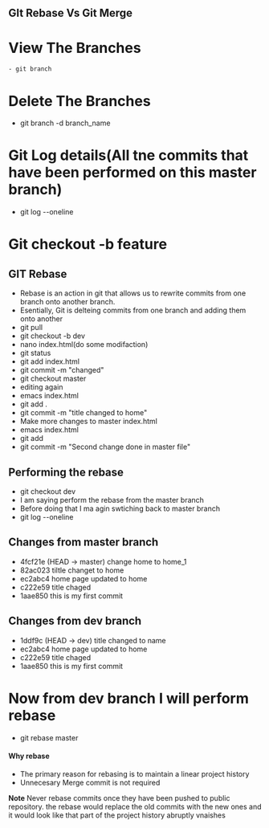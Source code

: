 ## GIt Rebase Vs Git Merge 
# View The Branches 
    - git branch
# Delete The Branches
   - git branch -d branch_name
# Git Log details(All tne commits that have been performed on this master branch)
 - git log --oneline
# Git checkout -b feature

## GIT Rebase
- Rebase is an action in git that allows us to rewrite commits from one branch onto another branch.
- Esentially, Git is delteing commits from one branch and adding them onto another
- git pull
- git checkout -b dev
- nano index.html(do some modifaction)
- git status
- git add index.html
- git commit -m "changed"
- git checkout master
- editing again 
- emacs index.html
- git add .
- git commit -m "title changed to home"
- Make more changes to master index.html
- emacs index.html
- git add
- git commit -m "Second change done in master file"
## Performing the rebase
- git checkout dev
- I am saying perform the rebase from the master branch
- Before doing that I ma agin swtiching back to master branch
- git log --oneline
## Changes from master branch

- 4fcf21e (HEAD -> master) change home to home_1
- 82ac023 tiltle changet to home
- ec2abc4 home page updated to home
- c222e59 title chaged
- 1aae850 this is my first commit

## Changes from dev branch

- 1ddf9c (HEAD -> dev) title changed to name
- ec2abc4 home page updated to home
- c222e59 title chaged
- 1aae850 this is my first commit

# Now from dev branch I will perform rebase
 - git rebase master

 #### Why rebase
  - The primary reason for rebasing is to maintain a linear project history
 - Unnecesary Merge commit is not required

**Note**  Never rebase commits once they have been pushed to public repository. the rebase would replace the old commits with the new ones and it would look like that part of the project history abruptly vnaishes





